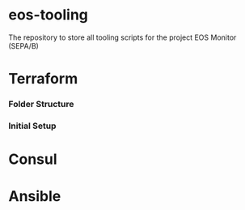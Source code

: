 # eos-tooling
The repository to store all tooling scripts for the project EOS Monitor (SEPA/B)

# Terraform

### Folder Structure

### Initial Setup

# Consul

# Ansible
